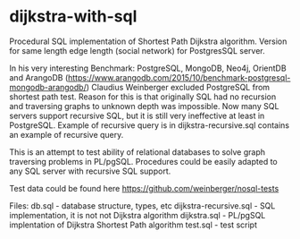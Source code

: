 # dijkstra-with-sql
Procedural SQL implementation of Shortest Path Dijkstra algorithm. Version for same length edge length (social network) for PostgresSQL server. 

In his very interesting Benchmark: PostgreSQL, MongoDB, Neo4j, OrientDB and ArangoDB
(https://www.arangodb.com/2015/10/benchmark-postgresql-mongodb-arangodb/) 
Claudius Weinberger excluded PostgreSQL from shortest path test. 
Reason for this is that originally SQL had no recursion and traversing graphs 
to unknown depth was impossible. Now many SQL servers support recursive SQL, but it is still very ineffective 
at least in PostgreSQL. Example of recursive query is in dijkstra-recursive.sql contains an example of recursive query.  

This is an attempt to test ability of relational databases to solve graph traversing problems in PL/pgSQL.
Procedures could be easily adapted to any SQL server with recursive SQL support. 

Test data could be found here https://github.com/weinberger/nosql-tests

Files:
db.sql                  - database structure, types, etc
dijkstra-recursive.sql  - SQL implementation, it is not not Dijkstra algorithm
dijkstra.sql            - PL/pgSQL implentation of Dijkstra Shortest Path algorithm
test.sql                - test script


